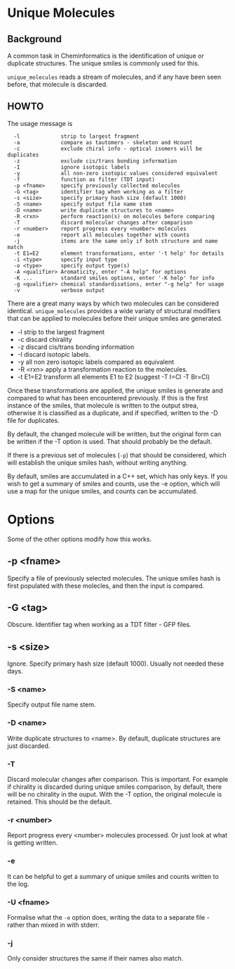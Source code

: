 # Unique Molecules

## Background
A common task in Cheminformatics is the identification of unique or
duplicate structures. The unique smiles is commonly used for this.

`unique_molecules` reads a stream of molecules, and if any have been
seen before, that molecule is discarded.

## HOWTO
The usage message is
```
  -l             strip to largest fragment
  -a             compare as tautomers - skeleton and Hcount
  -c             exclude chiral info - optical isomers will be duplicates
  -z             exclude cis/trans bonding information
  -I             ignore isotopic labels
  -y             all non-zero isotopic values considered equivalent
  -f             function as filter (TDT input)
  -p <fname>     specify previously collected molecules
  -G <tag>       identifier tag when working as a filter
  -s <size>      specify primary hash size (default 1000)
  -S <name>      specify output file name stem
  -D <name>      write duplicate structures to <name>
  -R <rxn>       perform reaction(s) on molecules before comparing
  -T             discard molecular changes after comparison
  -r <number>    report progress every <number> molecules
  -e             report all molecules together with counts
  -j             items are the same only if both structure and name match
  -t E1=E2       element transformations, enter '-t help' for details
  -i <type>      specify input type
  -o <type>      specify output type(s)
  -A <qualifier> Aromaticity, enter "-A help" for options
  -K ...         standard smiles options, enter '-K help' for info
  -g <qualifier> chemical standardisations, enter "-g help" for usage
  -v             verbose output
```

There are a great many ways by which two molecules can be considered identical.
`unique_molecules` provides a wide variaty of structural modifiers that can
be applied to molecules before their unique smiles are generated.

* -l strip to the largest fragment
* -c discard chirality
* -z discard cis/trans bonding information
* -I discard isotopic labels.
* -y all non zero isotopic labels compared as equivalent
* -R \<rxn\> apply a transformation reaction to the molecules.
* -t E1=E2 transform all elements E1 to E2 (suggest -T I=Cl -T Br=Cl)

Once these transformations are applied, the unique smiles is generate
and compared to what has been encountered previously. If this is
the first instance of the smiles, that molecule is written to the output
strea, otherwise it is classified as a duplicate, and if specified,
written to the -D file for duplicates.

By default, the changed molecule will be written, but the original form
can be written if the -T option is used. That should probably be the
default.

If there is a previous set of molecules (`-p`) that should be considered,
which will establish the unique smiles hash, without writing anything.

By default, smiles are accumulated in a C++ set, which has only keys. If
you wish to get a summary of smiles and counts, use the -e option,
which will use a map for the unique smiles, and counts can be accumulated.

# Options
Some of the other options modify how this works.
## -p \<fname\>
Specify a file of previously selected molecules. The unique smiles hash
is first populated with these molecles, and then the input is compared.

## -G \<tag\>
Obscure.  Identifier tag when working as a TDT filter - GFP files.

## -s \<size\>
Ignore. Specify primary hash size (default 1000). Usually not needed these
days.

### -S \<name\>
Specify output file name stem.

### -D \<name\>
Write duplicate structures to \<name\>. By default, duplicate structures
are just discarded.

### -T
Discard molecular changes after comparison. This is important. For example
if chirality is discarded during unique smiles comparison, by default,
there will be no chirality in the ouput. With the -T option, the original
molecule is retained. This should be the default.

### -r \<number\>
Report progress every \<number\> molecules processed. Or just look
at what is getting written.

### -e
It can be helpful to get a summary of unique smiles and counts 
written to the log.

### -U \<fname\>
Formalise what the `-e` option does, writing the data to a
separate file - rather than mixed in with stderr.

### -j
Only consider structures the same if their names also match.
